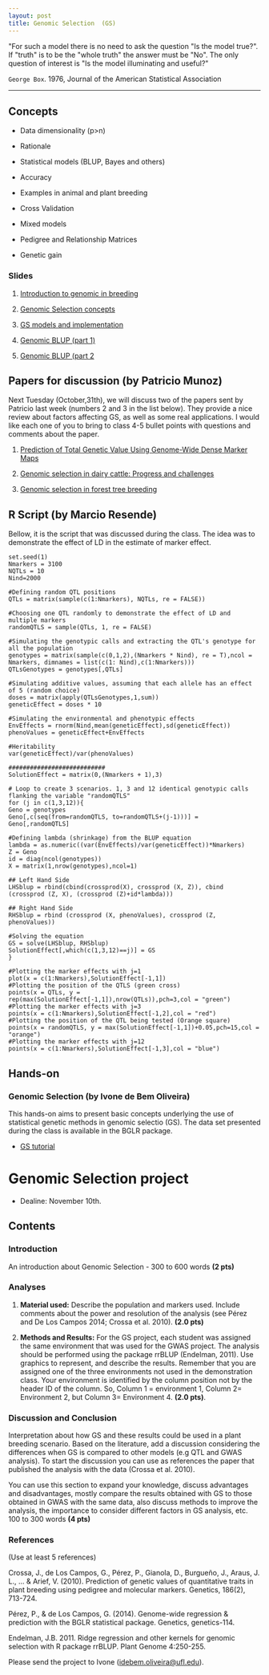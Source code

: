 ```yaml
---
layout: post
title: Genomic Selection  (GS)
---
```


 "For such a model there is no need to ask the question "Is the model true?". If "truth" is to be the "whole truth" the answer must be "No". The only question of interest is "Is the model illuminating and useful?"

`George Box`. 1976,  Journal of the American Statistical Association

-------------------------------------------


## Concepts

- Data dimensionality (p>n)

- Rationale

- Statistical models (BLUP, Bayes and others)

- Accuracy

- Examples in animal and plant breeding

- Cross Validation

- Mixed models

- Pedigree and Relationship Matrices

- Genetic gain


### Slides

1. [Introduction to genomic in breeding](https://github.com/hos6236/hos6236.github.io/blob/master/classes/gs_1.pdf)

2. [Genomic Selection concepts](https://github.com/hos6236/hos6236.github.io/blob/master/classes/gs_2.pdf)

3. [GS models and implementation](https://github.com/hos6236/hos6236.github.io/blob/master/classes/gs_3.pdf)

4. [Genomic BLUP (part 1)](https://github.com/hos6236/hos6236.github.io/blob/master/classes/gs_5.pdf)

5. [Genomic BLUP (part 2](https://github.com/hos6236/hos6236.github.io/blob/master/classes/gs_6.pdf)


## Papers for discussion (by Patricio Munoz)

Next Tuesday (October,31th), we will discuss two of the papers sent by Patricio last week (numbers 2 and 3 in the list below). They provide a nice review about factors affecting GS, as well as some real applications. I would like each one of you to bring to class 4-5 bullet points with questions and comments about the paper. 

1. [Prediction of Total Genetic Value Using Genome-Wide Dense Marker Maps](http://www.genetics.org/content/157/4/1819.long)

2. [Genomic selection in dairy cattle: Progress and challenges](http://www.sciencedirect.com/science/article/pii/S0022030209703479?via=ihub) 

3. [Genomic selection in forest tree breeding](https://link.springer.com/article/10.1007/s11295-010-0328-4)

## R Script (by Marcio Resende)

Bellow, it is the script that was discussed during the class. The idea was to demonstrate the effect of LD in the estimate of marker effect.

```
set.seed(1)
Nmarkers = 3100
NQTLs = 10
Nind=2000

#Defining random QTL positions
QTLs = matrix(sample(c(1:Nmarkers), NQTLs, re = FALSE))

#Choosing one QTL randomly to demonstrate the effect of LD and multiple markers
randomQTLS = sample(QTLs, 1, re = FALSE)

#Simulating the genotypic calls and extracting the QTL's genotype for all the population
genotypes = matrix(sample(c(0,1,2),(Nmarkers * Nind), re = T),ncol = Nmarkers, dimnames = list(c(1: Nind),c(1:Nmarkers)))
QTLsGenotypes = genotypes[,QTLs]

#Simulating additive values, assuming that each allele has an effect of 5 (random choice)
doses = matrix(apply(QTLsGenotypes,1,sum))
geneticEffect = doses * 10

#Simulating the environmental and phenotypic effects
EnvEffects = rnorm(Nind,mean(geneticEffect),sd(geneticEffect))
phenoValues = geneticEffect+EnvEffects

#Heritability
var(geneticEffect)/var(phenoValues)

###########################
SolutionEffect = matrix(0,(Nmarkers + 1),3)

# Loop to create 3 scenarios. 1, 3 and 12 identical genotypic calls flanking the variable "randomQTLS"
for (j in c(1,3,12)){
Geno = genotypes
Geno[,c(seq(from=randomQTLS, to=randomQTLS+(j-1)))] = Geno[,randomQTLS]

#Defining lambda (shrinkage) from the BLUP equation
lambda = as.numeric((var(EnvEffects)/var(geneticEffect))*Nmarkers)
Z = Geno
id = diag(ncol(genotypes))
X = matrix(1,nrow(genotypes),ncol=1)

## Left Hand Side
LHSblup = rbind(cbind(crossprod(X), crossprod (X, Z)), cbind (crossprod (Z, X), (crossprod (Z)+id*lambda)))

## Right Hand Side
RHSblup = rbind (crossprod (X, phenoValues), crossprod (Z, phenoValues))

#Solving the equation
GS = solve(LHSblup, RHSblup)
SolutionEffect[,which(c(1,3,12)==j)] = GS
}

#Plotting the marker effects with j=1
plot(x = c(1:Nmarkers),SolutionEffect[-1,1])
#Plotting the position of the QTLS (green cross)
points(x = QTLs, y = rep(max(SolutionEffect[-1,1]),nrow(QTLs)),pch=3,col = "green")
#Plotting the marker effects with j=3
points(x = c(1:Nmarkers),SolutionEffect[-1,2],col = "red")
#Plotting the position of the QTL being tested (Orange square)
points(x = randomQTLS, y = max(SolutionEffect[-1,1])+0.05,pch=15,col = "orange")
#Plotting the marker effects with j=12
points(x = c(1:Nmarkers),SolutionEffect[-1,3],col = "blue")

```

## Hands-on

### Genomic Selection (by Ivone de Bem Oliveira)

This hands-on aims to present basic concepts underlying the use of statistical genetic methods in genomic selectio (GS). The data set presented during the class is available in the BGLR package.

- [GS tutorial](https://github.com/hos6236/hos6236.github.io/blob/master/classes/gs_4.pdf)

# Genomic Selection project

- Dealine: November 10th.

## Contents

### Introduction

An introduction about Genomic Selection - 300 to 600 words **(2 pts)**

### Analyses
1. **Material used:** Describe the population and markers used.  Include comments about the power and resolution of the analysis (see Pérez and De Los Campos 2014; Crossa et al. 2010). **(2.0 pts)**

2. **Methods and Results:** For the GS project, each student was assigned the same environment that was used for the GWAS project. The analysis should be performed using the package rrBLUP (Endelman, 2011). Use graphics to represent, and describe the results. Remember that you are assigned one of the three environments not used in the demonstration class. Your environment is identified by the column position not by the header ID of the column. So, Column 1 = environment 1, Column 2= Environment 2, but Column 3= Environment 4. **(2.0 pts)**.

### Discussion and Conclusion 
Interpretation about how GS and these results could be used in a plant breeding scenario. Based on the literature, add a discussion considering the differences when GS is compared to other models (e.g QTL and GWAS analysis). To start the discussion you can use as references the paper that published the analysis with the data (Crossa et al. 2010). 

You can use this section to expand your knowledge, discuss advantages and disadvantages, mostly compare the results obtained with GS to those obtained in GWAS with the same data, also discuss methods to improve the analysis, the importance to consider different factors in GS analysis, etc. 100 to 300 words **(4 pts)**

### References

(Use at least 5 references)

Crossa, J., de Los Campos, G., Pérez, P., Gianola, D., Burgueño, J., Araus, J. L., ... & Arief, V. (2010). Prediction of genetic values of quantitative traits in plant breeding using pedigree and molecular markers. Genetics, 186(2), 713-724.

Pérez, P., & de Los Campos, G. (2014). Genome-wide regression & prediction with the BGLR statistical package. Genetics, genetics-114.

Endelman, J.B. 2011. Ridge regression and other kernels for genomic selection with R package rrBLUP. Plant Genome 4:250-255.

Please send the project to Ivone (idebem.oliveira@ufl.edu).

